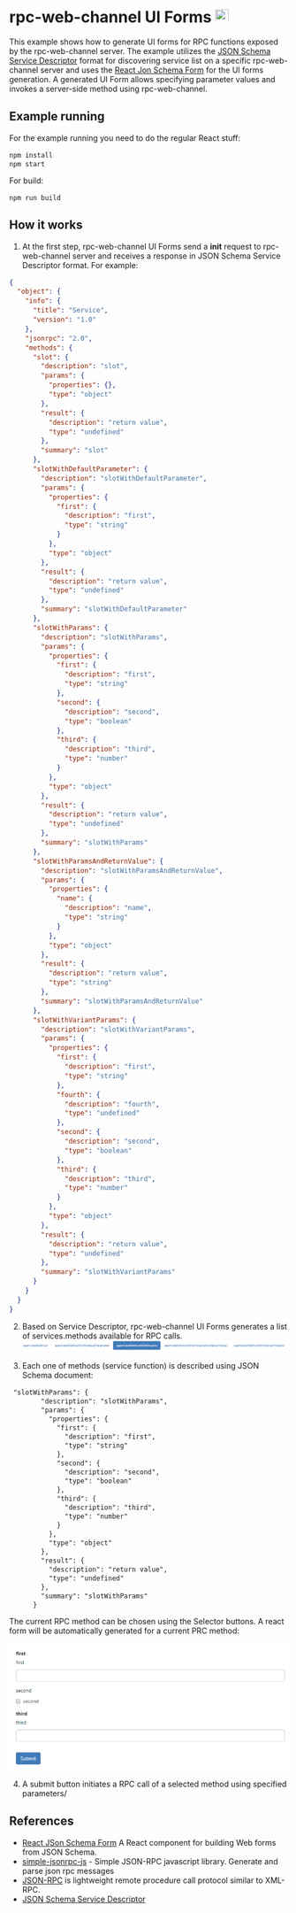 # rpc-web-channel UI Forms <img src="https://seeklogo.com/images/R/react-logo-7B3CE81517-seeklogo.com.png" width="24" height="24">

This example shows how to generate UI forms for RPC functions exposed by the rpc-web-channel server.
The example utilizes the [JSON Schema Service Descriptor](https://jsonrpc.org/historical/json-schema-service-descriptor.html) format for discovering service list on a specific rpc-web-channel server and uses the [React Jon Schema Form](https://github.com/mozilla-services/react-jsonschema-form) for the UI forms generation. A generated UI Form allows specifying parameter values and invokes a server-side method using rpc-web-channel.

## Example running
For the example running you need to do the regular React stuff:
~~~~~shell
npm install
npm start
~~~~~
For build:
~~~~~shell
npm run build
~~~~~


## How it works
1. At the first step, rpc-web-channel UI Forms send a __init__ request to rpc-web-channel server and receives a response in JSON Schema Service Descriptor format. For example:
~~~~json
{
  "object": {
    "info": {
      "title": "Service",
      "version": "1.0"
    },
    "jsonrpc": "2.0",
    "methods": {
      "slot": {
        "description": "slot",
        "params": {
          "properties": {},
          "type": "object"
        },
        "result": {
          "description": "return value",
          "type": "undefined"
        },
        "summary": "slot"
      },
      "slotWithDefaultParameter": {
        "description": "slotWithDefaultParameter",
        "params": {
          "properties": {
            "first": {
              "description": "first",
              "type": "string"
            }
          },
          "type": "object"
        },
        "result": {
          "description": "return value",
          "type": "undefined"
        },
        "summary": "slotWithDefaultParameter"
      },
      "slotWithParams": {
        "description": "slotWithParams",
        "params": {
          "properties": {
            "first": {
              "description": "first",
              "type": "string"
            },
            "second": {
              "description": "second",
              "type": "boolean"
            },
            "third": {
              "description": "third",
              "type": "number"
            }
          },
          "type": "object"
        },
        "result": {
          "description": "return value",
          "type": "undefined"
        },
        "summary": "slotWithParams"
      },
      "slotWithParamsAndReturnValue": {
        "description": "slotWithParamsAndReturnValue",
        "params": {
          "properties": {
            "name": {
              "description": "name",
              "type": "string"
            }
          },
          "type": "object"
        },
        "result": {
          "description": "return value",
          "type": "string"
        },
        "summary": "slotWithParamsAndReturnValue"
      },
      "slotWithVariantParams": {
        "description": "slotWithVariantParams",
        "params": {
          "properties": {
            "first": {
              "description": "first",
              "type": "string"
            },
            "fourth": {
              "description": "fourth",
              "type": "undefined"
            },
            "second": {
              "description": "second",
              "type": "boolean"
            },
            "third": {
              "description": "third",
              "type": "number"
            }
          },
          "type": "object"
        },
        "result": {
          "description": "return value",
          "type": "undefined"
        },
        "summary": "slotWithVariantParams"
      }
    }
  }
}
~~~~

2. Based on Service Descriptor, rpc-web-channel UI Forms generates a list of services.methods available for RPC calls.
![Demo](doc/selector.png)

3. Each one of methods (service function) is described using JSON Schema document:
~~~~
 "slotWithParams": {
        "description": "slotWithParams",
        "params": {
          "properties": {
            "first": {
              "description": "first",
              "type": "string"
            },
            "second": {
              "description": "second",
              "type": "boolean"
            },
            "third": {
              "description": "third",
              "type": "number"
            }
          },
          "type": "object"
        },
        "result": {
          "description": "return value",
          "type": "undefined"
        },
        "summary": "slotWithParams"
      }
~~~~

The current RPC method can be chosen using the Selector buttons. A react form will be automatically generated for a current PRC method:

![Demo](doc/form.png)

4. A submit button initiates a RPC call of a selected method using specified parameters/

## References
- [React JSon Schema Form](https://github.com/mozilla-services/react-jsonschema-form) A React component for building Web forms from JSON Schema.
- [simple-jsonrpc-js](https://github.com/jershell/simple-jsonrpc-js) - Simple JSON-RPC javascript library. Generate and parse json rpc messages
- [JSON-RPC](http://jsonrpc.org/) is lightweight remote procedure call protocol similar to XML-RPC.
- [JSON Schema Service Descriptor](https://jsonrpc.org/historical/json-schema-service-descriptor.html)
